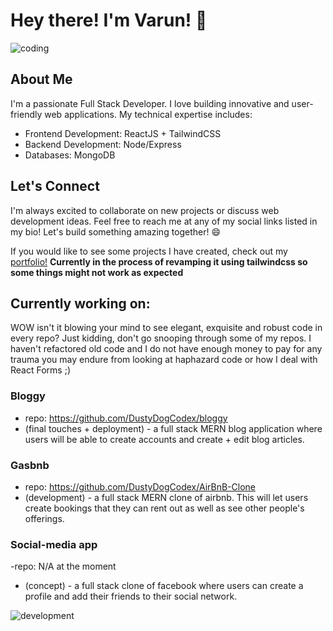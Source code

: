 # Hey there! I'm Varun! 👋

![coding](https://tenor.com/view/xero-code-code-xer0-code_xer0-code-xero-gif-24040429.gif)

## About Me
I'm a passionate Full Stack Developer. I love building innovative and user-friendly web applications. My technical expertise includes:

- Frontend Development: ReactJS + TailwindCSS
- Backend Development: Node/Express
- Databases: MongoDB

## Let's Connect

I'm always excited to collaborate on new projects or discuss web development ideas. Feel free to reach me at any of my social links listed in my bio!
Let's build something amazing together! 😄

If you would like to see some projects I have created, check out my <a href='https://dustydogcodex.github.io/personal-portfolio/'>portfolio!</a> **Currently in the process of revamping it using tailwindcss so some things might not work as expected**

## Currently working on:
WOW isn't it blowing your mind to see elegant, exquisite and robust code in every repo? Just kidding, don't go snooping through some of my repos. 
I haven't refactored old code and I do not have enough money to pay for any trauma you may endure from looking at haphazard code or how I deal with React Forms ;)

### Bloggy 
  - repo: https://github.com/DustyDogCodex/bloggy
  - (final touches + deployment) - a full stack MERN blog application where users will be able to create accounts and create + edit blog articles.
### Gasbnb 
  - repo: https://github.com/DustyDogCodex/AirBnB-Clone
  - (development) - a full stack MERN clone of airbnb. This will let users create bookings that they can rent out as well as see other people's offerings.
### Social-media app 
  -repo: N/A at the moment
  - (concept) - a full stack clone of facebook where users can create a profile and add their friends to their social network.

![development](https://tenor.com/view/coding-programming-pink-panther-when-you-delete-a-block-of-code-that-you-though-was-useless-gif-17338075.gif)

<!--
**DustyDogCodex/DustyDogCodex** is a ✨ _special_ ✨ repository because its `README.md` (this file) appears on your GitHub profile.

Here are some ideas to get you started:

- 🔭 I’m currently working on ...
- 🌱 I’m currently learning ...
- 👯 I’m looking to collaborate on ...
- 🤔 I’m looking for help with ...
- 💬 Ask me about ...
- 📫 How to reach me: ...
- 😄 Pronouns: ...
- ⚡ Fun fact: ...
-->
